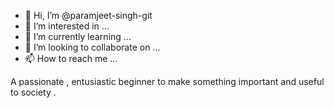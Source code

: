 - 👋 Hi, I’m @paramjeet-singh-git
- 👀 I’m interested in ...
- 🌱 I’m currently learning ...
- 💞️ I’m looking to collaborate on ...
- 📫 How to reach me ...

<!---
paramjeet-singh-git/paramjeet-singh-git is a ✨ special ✨ repository because its `README.md` (this file) appears on your GitHub profile.
You can click the Preview link to take a look at your changes.
--->
A passionate , entusiastic beginner to make something important and useful to society .
